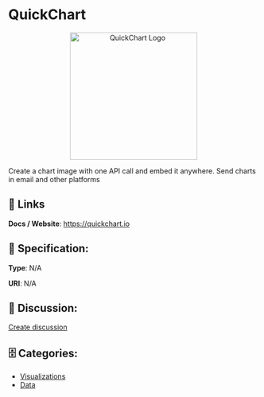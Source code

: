 # QuickChart
<p align="center">
    <img width="256" src="https://raw.githubusercontent.com/apis-list/apis-list/main/apis/quickchart/logo_256x256.png" alt="QuickChart Logo"/>
</p>

Create a chart image with one API call and embed it anywhere. Send charts in email and other platforms

##  🔗 Links
**Docs / Website**: https://quickchart.io

## 🧬 Specification:
**Type**: N/A

**URI**: N/A

## 💬 Discussion:
[Create discussion](https://github.com/apis-list/apis-list/discussions/new)

## 🗄️ Categories:
- [Visualizations](https://github.com/apis-list/apis-list#visualizations)
- [Data](https://github.com/apis-list/apis-list#data)



